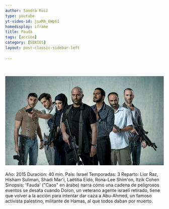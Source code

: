 ```yaml
---
author: Sandra Ruiz
type: youtube
yt-video-id: jsaMA_6Wp6I
homedisplay: iframe
title: Fauda
tags: [accion]
category: [SERIES]
layout: post-classic-sidebar-left

---
```

<br>   
<br>   
<img class="featimg" src="../img/fauda.jpg" alt="Fauda">  
<br>  
<br>   
Año: 2015
Duración: 40 min.  
País: Israel  
Temporadas: 3  
Reparto: Lior Raz, Hisham Suliman, Shadi Mar'i, Laëtitia Eïdo, Rona-Lee Shim'on, Itzik Cohen 
<br> 
Sinopsis:  
'Fauda' ("Caos" en árabe) narra cómo una cadena de peligrosos eventos se desata cuando Doron, un veterano agente israelí retirado, tiene que volver a la acción para intentar dar caza a Abu-Ahmed, un famoso activista palestino, militante de Hamas, al que todos daban por muerto.
